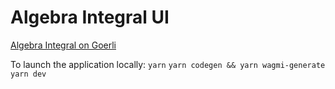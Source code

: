 # Algebra Integral UI

[Algebra Integral on Goerli](https://integral.algebra.finance)

To launch the application locally:
```yarn```
```yarn codegen && yarn wagmi-generate```
```yarn dev```